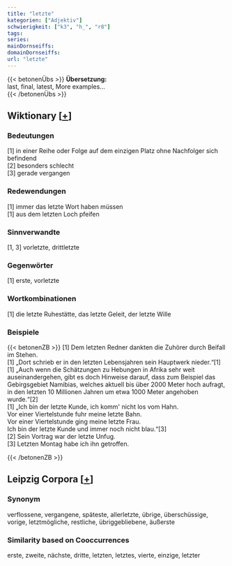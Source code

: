 ```yaml
---
title: "letzte"
kategorien: ["Adjektiv"]
schwierigkeit: ["k3", "h_", "r8"]
tags:
series:
mainDornseiffs:
domainDornseiffs:
url: "letzte"
---
```


{{< betonenÜbs >}}
**Übersetzung:**  
last, final, latest, More examples...  
{{< /betonenÜbs >}}

## Wiktionary [[+](https://de.wiktionary.org/wiki/letzte)]

### Bedeutungen
[1] in einer Reihe oder Folge auf dem einzigen Platz ohne Nachfolger sich befindend  
[2] besonders schlecht  
[3] gerade vergangen  

### Redewendungen
[1] immer das letzte Wort haben müssen  
[1] aus dem letzten Loch pfeifen  

### Sinnverwandte
[1, 3] vorletzte, drittletzte  

### Gegenwörter
[1] erste, vorletzte  

### Wortkombinationen
[1] die letzte Ruhestätte, das letzte Geleit, der letzte Wille  

### Beispiele
{{< betonenZB >}}
[1] Dem letzten Redner dankten die Zuhörer durch Beifall im Stehen.  
[1] „Dort schrieb er in den letzten Lebensjahren sein Hauptwerk nieder.“[1]  
[1] „Auch wenn die Schätzungen zu Hebungen in Afrika sehr weit auseinandergehen, gibt es doch Hinweise darauf, dass zum Beispiel das Gebirgsgebiet Namibias, welches aktuell bis über 2000 Meter hoch aufragt, in den letzten 10 Millionen Jahren um etwa 1000 Meter angehoben wurde.“[2]  
[1] „Ich bin der letzte Kunde, ich komm' nicht los vom Hahn.  
Vor einer Viertelstunde fuhr meine letzte Bahn.  
Vor einer Viertelstunde ging meine letzte Frau.  
Ich bin der letzte Kunde und immer noch nicht blau.“[3]  
[2] Sein Vortrag war der letzte Unfug.  
[3] Letzten Montag habe ich ihn getroffen.  

{{< /betonenZB >}}

## Leipzig Corpora [[+](https://corpora.uni-leipzig.de/en/res?word=letzte&corpusId=deu_newscrawl-public_2018)]


### Synonym
verflossene, vergangene, späteste, allerletzte, übrige, überschüssige, vorige, letztmögliche, restliche, übriggebliebene, äußerste


### Similarity based on Cooccurrences
erste, zweite, nächste, dritte, letzten, letztes, vierte, einzige, letzter

